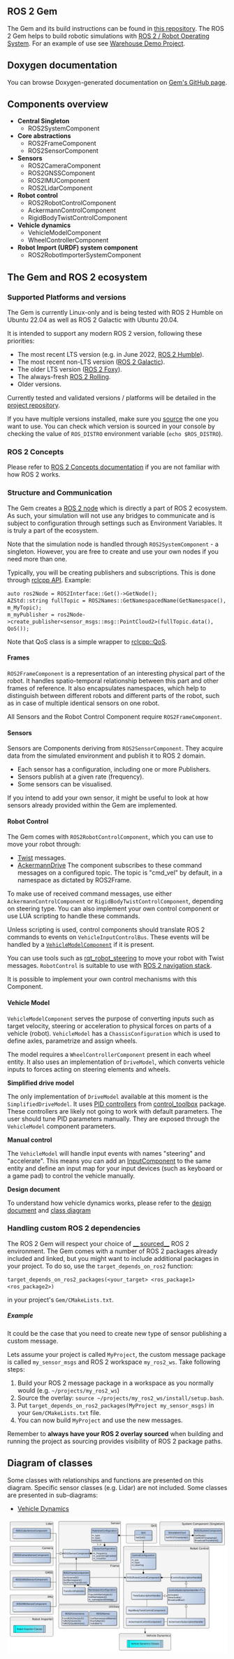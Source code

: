 ## ROS 2 Gem

The Gem and its build instructions can be found in [this repository](https://github.com/RobotecAI/o3de-ros2-gem). The
ROS 2 Gem helps to build robotic simulations with [ROS 2 / Robot Operating System](https://www.ros.org/). For an example
of use see [Warehouse Demo Project](https://github.com/RobotecAI/Ros2WarehouseDemo).

## Doxygen documentation

You can browse Doxygen-generated documentation on [Gem's GitHub page](https://robotecai.github.io/o3de-ros2-gem/).

## Components overview

- __Central Singleton__
    - ROS2SystemComponent
- __Core abstractions__
    - ROS2FrameComponent
    - ROS2SensorComponent
- __Sensors__
    - ROS2CameraComponent
    - ROS2GNSSComponent
    - ROS2IMUComponent
    - ROS2LidarComponent
- __Robot control__
    - ROS2RobotControlComponent
    - AckermannControlComponent
    - RigidBodyTwistControlComponent
- __Vehicle dynamics__
    - VehicleModelComponent
    - WheelControllerComponent
- __Robot Import (URDF) system component__
    - ROS2RobotImporterSystemComponent

## The Gem and ROS 2 ecosystem

### Supported Platforms and versions

The Gem is currently Linux-only and is being tested with ROS 2 Humble on Ubuntu 22.04 as well as ROS 2 Galactic with
Ubuntu 20.04.

It is intended to support any modern ROS 2 version, following these priorities:

- The most recent LTS version (e.g. in June 2022, [ROS 2 Humble](https://docs.ros.org/en/humble/Installation.html)).
- The most recent non-LTS version ([ROS 2 Galactic](https://docs.ros.org/en/galactic/Installation.html)).
- The older LTS version ([ROS 2 Foxy](https://docs.ros.org/en/foxy/Installation.html)).
- The always-fresh [ROS 2 Rolling](https://docs.ros.org/en/rolling/Installation.html).
- Older versions.

Currently tested and validated versions / platforms will be detailed in
the [project repository](https://github.com/RobotecAI/o3de-ros2-gem).

If you have multiple versions installed, make sure
you [source](https://docs.ros.org/en/galactic/Tutorials/Workspace/Creating-A-Workspace.html#source-the-overlay) the one
you want to use. You can check which version is sourced in your console by checking the value of `ROS_DISTRO`
environment variable (`echo $ROS_DISTRO`).

### ROS 2 Concepts

Please refer to [ROS 2 Concepts documentation](https://docs.ros.org/en/humble/Concepts.html) if you are not familiar
with how ROS 2 works.

### Structure and Communication

The Gem creates a [ROS 2 node](https://docs.ros.org/en/galactic/Tutorials/Understanding-ROS2-Nodes.html) which is
directly a part of ROS 2 ecosystem. As such, your simulation will not use any bridges to communicate and is subject to
configuration through settings such as Environment Variables. It is truly a part of the ecosystem.

Note that the simulation node is handled through `ROS2SystemComponent` - a singleton. However, you are free to create
and use your own nodes if you need more than one.

Typically, you will be creating publishers and subscriptions. This is done
through [rclcpp API](https://docs.ros2.org/galactic/api/rclcpp/classrclcpp_1_1Node.html). Example:

```
auto ros2Node = ROS2Interface::Get()->GetNode();
AZStd::string fullTopic = ROS2Names::GetNamespacedName(GetNamespace(), m_MyTopic);
m_myPublisher = ros2Node->create_publisher<sensor_msgs::msg::PointCloud2>(fullTopic.data(), QoS());
```

Note that QoS class is a simple wrapper
to [rclcpp::QoS](https://docs.ros2.org/galactic/api/rclcpp/classrclcpp_1_1QoS.html).

#### Frames

`ROS2FrameComponent` is a representation of an interesting physical part of the robot. It handles spatio-temporal
relationship between this part and other frames of reference. It also encapsulates namespaces, which help to distinguish
between different robots and different parts of the robot, such as in case of multiple identical sensors on one robot.

All Sensors and the Robot Control Component require `ROS2FrameComponent`.

#### Sensors

Sensors are Components deriving from `ROS2SensorComponent`. They acquire data from the simulated environment and publish
it to ROS 2 domain.

- Each sensor has a configuration, including one or more Publishers.
- Sensors publish at a given rate (frequency).
- Some sensors can be visualised.

If you intend to add your own sensor, it might be useful to look at how sensors already provided within the Gem are
implemented.

#### Robot Control

The Gem comes with `ROS2RobotControlComponent`, which you can use to move your robot through:

- [Twist](https://github.com/ros2/common_interfaces/blob/master/geometry_msgs/msg/Twist.msg) messages.
- [AckermannDrive](https://index.ros.org/p/ackermann_msgs/#rolling)
  The component subscribes to these command messages on a configured topic. The topic is "cmd_vel" by default, in a
  namespace as dictated by ROS2Frame.

To make use of received command messages, use either `AckermannControlComponent` or `RigidBodyTwistControlComponent`,
depending on steering type. You can also implement your own control component or use LUA scripting to handle these
commands.

Unless scripting is used, control components should translate ROS 2 commands to events on `VehicleInputControlBus`.
These events will be handled by a [`VehicleModelComponent`](#vehicle-model) if it is present.

You can use tools such as [rqt_robot_steering](https://index.ros.org/p/rqt_robot_steering/) to move your robot with
Twist messages.
`RobotControl` is suitable to use with [ROS 2 navigation stack](https://navigation.ros.org/).

It is possible to implement your own control mechanisms with this Component.

#### Vehicle Model

`VehicleModelComponent` serves the purpose of converting inputs such as target velocity, steering or acceleration to
physical forces on parts of a vehicle (robot).
`VehicleModel` has a `ChassisConfiguration` which is used to define axles, parametrize and assign wheels.

The model requires a `WheelControllerComponent` present in each wheel entity. It also uses an implementation
of `DriveModel`, which converts vehicle inputs to forces acting on steering elements and wheels.

**Simplified drive model**

The only implementation of `DriveModel` available at this moment is the `SimplifiedDriveModel`. It
uses [PID controllers](https://en.wikipedia.org/wiki/PID_controller)
from [control_toolbox](https://github.com/ros-controls/control_toolbox) package. These controllers are likely not going
to work with default parameters. The user should tune PID parameters manually. They are exposed through
the `VehicleModel` component parameters.

**Manual control**

The `VehicleModel` will handle input events with names "steering" and "accelerate". This means you can add
an [InputComponent](https://www.o3de.org/docs/user-guide/components/reference/gameplay/input/) to the same entity and
define an input map for your input devices (such as keyboard or a game pad) to control the vehicle manually.

**Design document**

To understand how vehicle dynamics works, please refer to the
[design document](../design/vehicle_dynamics/design.md) and
[class diagram](../design/vehicle_dynamics/diagrams/ROSVehicleDynamics_planned.png)

### Handling custom ROS 2 dependencies

The ROS 2 Gem will respect your choice of [__
sourced__](https://docs.ros.org/en/galactic/Tutorials/Workspace/Creating-A-Workspace.html#source-the-overlay) ROS 2
environment. The Gem comes with a number of ROS 2 packages already included and linked, but you might want to include
additional packages in your project. To do so, use the `target_depends_on_ros2` function:

```
target_depends_on_ros2_packages(<your_target> <ros_package1> <ros_package2>)
```

in your project's `Gem/CMakeLists.txt`.

##### Example

It could be the case that you need to create new type of sensor publishing a custom message.

Lets assume your project is called `MyProject`, the custom message package is called `my_sensor_msgs` and ROS 2
workspace
`my_ros2_ws`. Take following steps:

1. Build your ROS 2 message package in a workspace as you normally would (e.g. `~/projects/my_ros2_ws`)
2. Source the overlay: `source ~/projects/my_ros2_ws/install/setup.bash`.
3. Put `target_depends_on_ros2_packages(MyProject my_sensor_msgs)` in your `Gem/CMakeLists.txt` file.
4. You can now build `MyProject` and use the new messages.

Remember to __always have your ROS 2 overlay sourced__ when building and running the project as sourcing provides
visibility of ROS 2 package paths.

## Diagram of classes

Some classes with relationships and functions are presented on this diagram. Specific sensor classes (e.g. Lidar) are
not included. Some classes are presented in sub-diagrams:

- [Vehicle Dynamics](../design/vehicle_dynamics/diagrams/ROSVehicleDynamics_planned.png)

![classes diagram](static/diagrams/diagram_ros2_gem.png)
